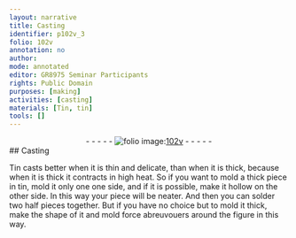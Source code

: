 ```yaml
---
layout: narrative
title: Casting
identifier: p102v_3
folio: 102v
annotation: no
author:
mode: annotated
editor: GR8975 Seminar Participants
rights: Public Domain
purposes: [making]
activities: [casting]
materials: [Tin, tin]
tools: []
---
```


 <div class="folio" align="center">- - - - - <a href="http://gallica.bnf.fr/ark:/12148/btv1b10500001g/f210.image" target="_blank"><img src="https://cu-mkp.github.io/GR8975-edition/assets/photo-icon.png" alt="folio image: " style="display:inline-block; margin-bottom:-3px;"/>102v</a> - - - - - </div>  
## Casting

 
<span class="activity"></span><span class="material">Tin</span> casts better when it is thin and delicate, than when it is thick, because when it is thick it contracts in high heat. So if you want to mold a thick piece in <span class="material">tin</span>, mold it only one one side, and if it is possible, make it hollow on the other side. In this way your piece will be neater. And then you can solder two half pieces together. But if you have no choice but to mold it thick, make the shape of it and mold <span class="foreign">force abreuvouers</span> around the figure in this way.
 <span class="figure"></span> 